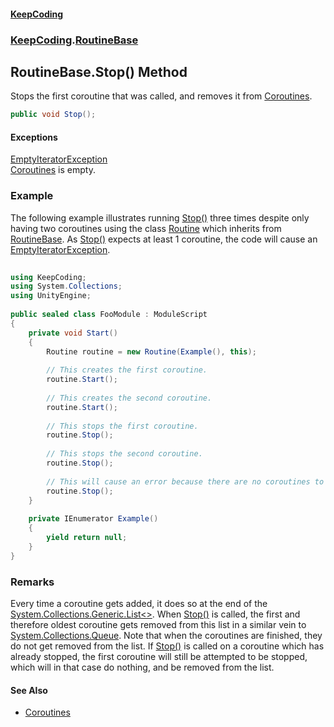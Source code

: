 #### [KeepCoding](index.md 'index')
### [KeepCoding](KeepCoding.md 'KeepCoding').[RoutineBase](KeepCoding_RoutineBase.md 'KeepCoding.RoutineBase')
## RoutineBase.Stop() Method
Stops the first coroutine that was called, and removes it from [Coroutines](KeepCoding_RoutineBase_Coroutines.md 'KeepCoding.RoutineBase.Coroutines').  
```csharp
public void Stop();
```
#### Exceptions
[EmptyIteratorException](KeepCoding_EmptyIteratorException.md 'KeepCoding.EmptyIteratorException')  
[Coroutines](KeepCoding_RoutineBase_Coroutines.md 'KeepCoding.RoutineBase.Coroutines') is empty.
### Example
The following example illustrates running [Stop()](KeepCoding_RoutineBase_Stop().md 'KeepCoding.RoutineBase.Stop()') three times despite only having two coroutines using the class [Routine](KeepCoding_Routine.md 'KeepCoding.Routine') which inherits from [RoutineBase](KeepCoding_RoutineBase.md 'KeepCoding.RoutineBase'). As [Stop()](KeepCoding_RoutineBase_Stop().md 'KeepCoding.RoutineBase.Stop()') expects at least 1 coroutine, the code will cause an [EmptyIteratorException](KeepCoding_EmptyIteratorException.md 'KeepCoding.EmptyIteratorException').  
```csharp
  
using KeepCoding;  
using System.Collections;  
using UnityEngine;  
  
public sealed class FooModule : ModuleScript  
{  
    private void Start()  
    {  
        Routine routine = new Routine(Example(), this);  
          
        // This creates the first coroutine.  
        routine.Start();  
          
        // This creates the second coroutine.  
        routine.Start();  
          
        // This stops the first coroutine.  
        routine.Stop();  
          
        // This stops the second coroutine.  
        routine.Stop();  
          
        // This will cause an error because there are no coroutines to remove.  
        routine.Stop();  
    }  
      
    private IEnumerator Example()  
    {  
        yield return null;  
    }  
}  
```
### Remarks
Every time a coroutine gets added, it does so at the end of the [System.Collections.Generic.List&lt;&gt;](https://docs.microsoft.com/en-us/dotnet/api/System.Collections.Generic.List-1 'System.Collections.Generic.List`1'). When [Stop()](KeepCoding_RoutineBase_Stop().md 'KeepCoding.RoutineBase.Stop()') is called, the first and therefore oldest coroutine gets removed from this list in a similar vein to [System.Collections.Queue](https://docs.microsoft.com/en-us/dotnet/api/System.Collections.Queue 'System.Collections.Queue'). Note that when the coroutines are finished, they do not get removed from the list. If [Stop()](KeepCoding_RoutineBase_Stop().md 'KeepCoding.RoutineBase.Stop()') is called on a coroutine which has already stopped, the first coroutine will still be attempted to be stopped, which will in that case do nothing, and be removed from the list.
#### See Also
- [Coroutines](KeepCoding_RoutineBase_Coroutines.md 'KeepCoding.RoutineBase.Coroutines')
